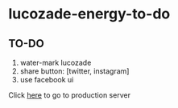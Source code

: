 # lucozade-energy-to-do
## TO-DO
1. water-mark lucozade
2. share button: [twitter, instagram]
3. use facebook ui

Click [here][1] to go to production server

[1]: https://tobibello.github.io/TheEnergyToDoYou/dist